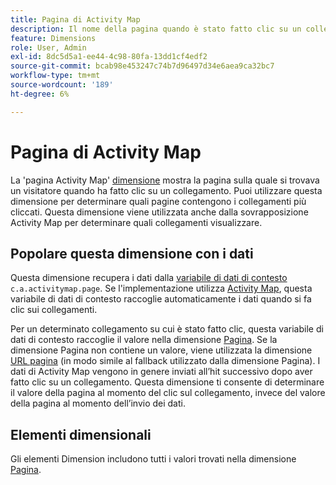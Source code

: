```yaml
---
title: Pagina di Activity Map
description: Il nome della pagina quando è stato fatto clic su un collegamento.
feature: Dimensions
role: User, Admin
exl-id: 8dc5d5a1-ee44-4c98-80fa-13dd1cf4edf2
source-git-commit: bcab98e453247c74b7d96497d34e6aea9ca32bc7
workflow-type: tm+mt
source-wordcount: '189'
ht-degree: 6%

---
```


# Pagina di Activity Map

La &#39;pagina Activity Map&#39; [dimensione](overview.md) mostra la pagina sulla quale si trovava un visitatore quando ha fatto clic su un collegamento. Puoi utilizzare questa dimensione per determinare quali pagine contengono i collegamenti più cliccati. Questa dimensione viene utilizzata anche dalla sovrapposizione Activity Map per determinare quali collegamenti visualizzare.

## Popolare questa dimensione con i dati

Questa dimensione recupera i dati dalla [variabile di dati di contesto](/help/implement/vars/page-vars/contextdata.md) `c.a.activitymap.page`. Se l&#39;implementazione utilizza [Activity Map](/help/analyze/activity-map/overview.md), questa variabile di dati di contesto raccoglie automaticamente i dati quando si fa clic sui collegamenti.

Per un determinato collegamento su cui è stato fatto clic, questa variabile di dati di contesto raccoglie il valore nella dimensione [Pagina](page.md). Se la dimensione Pagina non contiene un valore, viene utilizzata la dimensione [URL pagina](page-url.md) (in modo simile al fallback utilizzato dalla dimensione Pagina). I dati di Activity Map vengono in genere inviati all’hit successivo dopo aver fatto clic su un collegamento. Questa dimensione ti consente di determinare il valore della pagina al momento del clic sul collegamento, invece del valore della pagina al momento dell’invio dei dati.

## Elementi dimensionali

Gli elementi Dimension includono tutti i valori trovati nella dimensione [Pagina](page.md).
